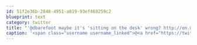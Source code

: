 ```yaml
---
id: 51f2e36b-2840-4951-a819-93ef460259c2
blueprint: text
category: twitter
title: "'@dbarefoot maybe it's 'sitting on the desk' wrong? http://on.mash.to/fPSPaT"
caption: '<span class="username username_linked">@<a href="https://twitter.com/dbarefoot" title="Darren Barefoot">dbarefoot</a></span> maybe it''s ''sitting on the desk'' wrong? http://on.mash.to/fPSPaT'
---
```


